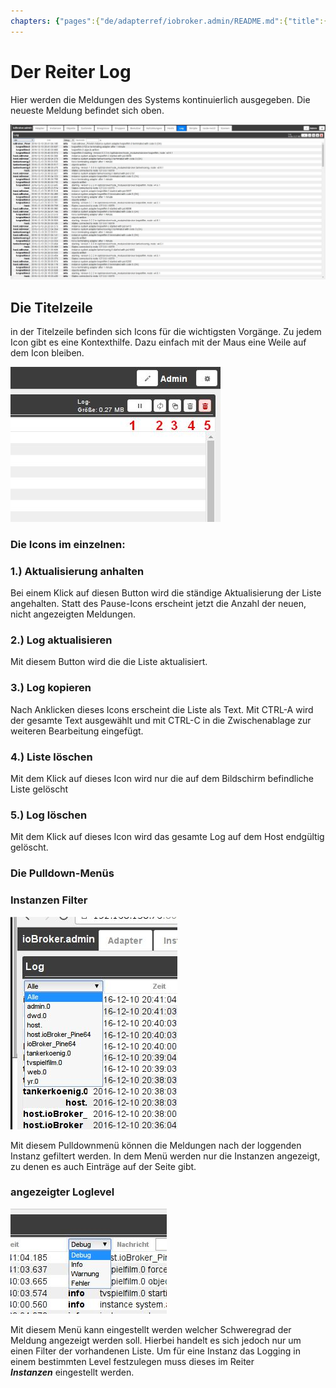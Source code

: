 ```yaml
---
chapters: {"pages":{"de/adapterref/iobroker.admin/README.md":{"title":{"de":"no title"},"content":"de/adapterref/iobroker.admin/README.md"},"de/adapterref/iobroker.admin/admin/tab-adapters.md":{"title":{"de":"Der Reiter Adapter"},"content":"de/adapterref/iobroker.admin/admin/tab-adapters.md"},"de/adapterref/iobroker.admin/admin/tab-instances.md":{"title":{"de":"Der Reiter Instanzen"},"content":"de/adapterref/iobroker.admin/admin/tab-instances.md"},"de/adapterref/iobroker.admin/admin/tab-objects.md":{"title":{"de":"Der Reiter Objekte"},"content":"de/adapterref/iobroker.admin/admin/tab-objects.md"},"de/adapterref/iobroker.admin/admin/tab-states.md":{"title":{"de":"Der Reiter Zustände"},"content":"de/adapterref/iobroker.admin/admin/tab-states.md"},"de/adapterref/iobroker.admin/admin/tab-groups.md":{"title":{"de":"Der Reiter Gruppen"},"content":"de/adapterref/iobroker.admin/admin/tab-groups.md"},"de/adapterref/iobroker.admin/admin/tab-users.md":{"title":{"de":"Der Reiter Benutzer"},"content":"de/adapterref/iobroker.admin/admin/tab-users.md"},"de/adapterref/iobroker.admin/admin/tab-events.md":{"title":{"de":"Der Reiter Ereignisse"},"content":"de/adapterref/iobroker.admin/admin/tab-events.md"},"de/adapterref/iobroker.admin/admin/tab-hosts.md":{"title":{"de":"Der Reiter Hosts"},"content":"de/adapterref/iobroker.admin/admin/tab-hosts.md"},"de/adapterref/iobroker.admin/admin/tab-enums.md":{"title":{"de":"Der Reiter Aufzählungen"},"content":"de/adapterref/iobroker.admin/admin/tab-enums.md"},"de/adapterref/iobroker.admin/admin/tab-log.md":{"title":{"de":"Der Reiter Log"},"content":"de/adapterref/iobroker.admin/admin/tab-log.md"},"de/adapterref/iobroker.admin/admin/tab-system.md":{"title":{"de":"Die Systemeinstellungen"},"content":"de/adapterref/iobroker.admin/admin/tab-system.md"}}}
---
```

# Der Reiter Log

Hier werden die Meldungen des Systems kontinuierlich ausgegeben. 
Die neueste Meldung befindet sich oben.

![](img/tab-log_01.jpg)

## Die Titelzeile

in der Titelzeile befinden sich Icons für die wichtigsten Vorgänge. 
Zu jedem Icon gibt es eine Kontexthilfe. Dazu einfach mit der Maus eine Weile auf dem Icon bleiben.

![](img/tab-log_icons.jpg)

### **Die Icons im einzelnen:**

### **1.) Aktualisierung anhalten**

Bei einem Klick auf diesen Button wird die ständige Aktualisierung der Liste angehalten. 
Statt des Pause-Icons erscheint jetzt die Anzahl der neuen, nicht angezeigten Meldungen.

### **2.) Log aktualisieren**

Mit diesem Button wird die die Liste aktualisiert.

### **3.) Log kopieren**

Nach Anklicken dieses Icons erscheint die Liste als Text. Mit CTRL-A wird der gesamte 
Text ausgewählt und mit CTRL-C in die Zwischenablage zur weiteren Bearbeitung eingefügt.

### **4.) Liste löschen**

Mit dem Klick auf dieses Icon wird nur die auf dem Bildschirm befindliche Liste gelöscht

### **5.) Log löschen**

Mit dem Klick auf dieses Icon wird das gesamte Log auf dem Host endgültig gelöscht.

### Die Pulldown-Menüs

### **Instanzen Filter**

![](img/tab-log_instances.jpg)

Mit diesem Pulldownmenü können die Meldungen nach der loggenden Instanz gefiltert werden. 
In dem Menü werden nur die Instanzen angezeigt, zu denen es auch Einträge auf der Seite gibt.

### **angezeigter Loglevel**

![](img/tab-log_loglevel.jpg)

Mit diesem Menü kann eingestellt werden welcher Schweregrad der Meldung angezeigt werden soll. 
Hierbei handelt es sich jedoch nur um einen Filter der vorhandenen Liste. Um für eine Instanz das Logging in einem bestimmten Level festzulegen muss dieses im Reiter _**Instanzen**_ eingestellt werden.